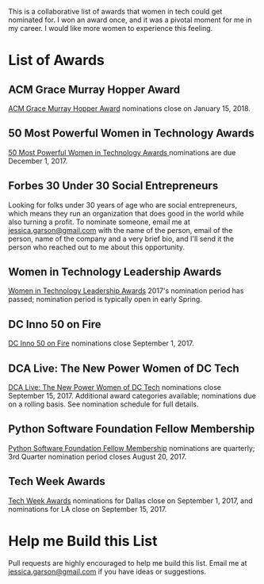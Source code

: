 This is a collaborative list of awards that women in tech could get nominated for. I won an award once, and it was a pivotal moment for me in my career. I would like more women to experience this feeling. 

# List of Awards

## ACM Grace Murray Hopper Award
[ACM Grace Murray Hopper Award](https://awards.acm.org/hopper/nominations) nominations close on January 15, 2018.

## 50 Most Powerful Women in Technology Awards
[50 Most Powerful Women in Technology Awards ](http://top50tech.org/2018/) nominations are due December 1, 2017.

## Forbes 30 Under 30 Social Entrepreneurs
Looking for folks under 30 years of age who are social entrepreneurs, which means they run an organization that does good in the world while also turning a profit. To nominate someone, email me at jessica.garson@gmail.com with the name of the person, email of the person, name of the company and a very brief bio, and I'll send it the person who reached out to me about this opportunity.

## Women in Technology Leadership Awards
[Women in Technology Leadership Awards](http://www.womenintechnology.org/leadership-awards) 
2017's nomination period has passed; nomination period is typically open in early Spring.

## DC Inno 50 on Fire
[DC Inno 50 on Fire](https://www.americaninno.com/dc/dc-innos-50-on-fire/) nominations close September 1, 2017.

## DCA Live: The New Power Women of DC Tech
[DCA Live: The New Power Women of DC Tech](http://dca-live.com/nominate) nominations close September 15, 2017. Additional award categories available; nominations due on a rolling basis. See nomination schedule for full details.

## Python Software Foundation Fellow Membership
[Python Software Foundation Fellow Membership](https://www.python.org/psf/fellows/) nominations are quarterly; 3rd Quarter nomination period closes August 20, 2017. 

## Tech Week Awards
[Tech Week Awards](http://techweek.com/tw100/) nominations for Dallas close on September 1, 2017, and nominations for LA close on September 15, 2017.

# Help me Build this List
Pull requests are highly encouraged to help me build this list. Email me at jessica.garson@gmail.com if you have ideas or suggestions.  
